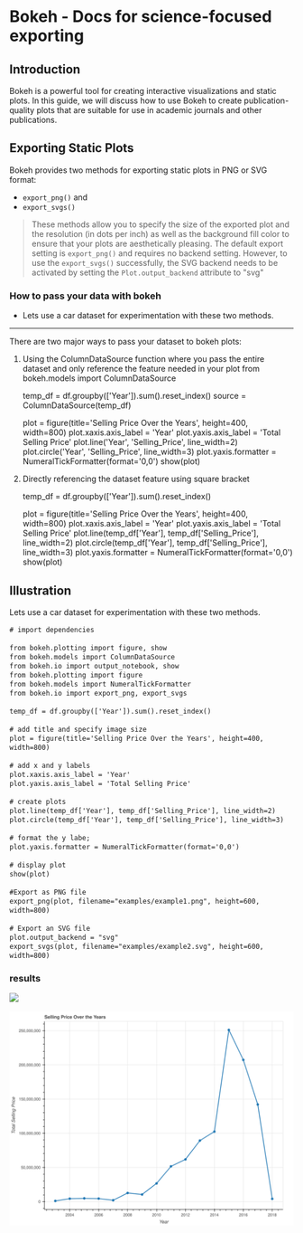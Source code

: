 # Bokeh - Docs for science-focused exporting

## Introduction
Bokeh is a powerful tool for creating interactive visualizations and static plots. In this guide, we will discuss how to use Bokeh to create publication-quality plots that are suitable for use in academic journals and other publications. 

## Exporting Static Plots
Bokeh provides two methods for exporting static plots in PNG or SVG format: 
- `export_png()` and 
- `export_svgs()`

> These methods allow you to specify the size of the exported plot and the resolution (in dots per inch) as well as the background fill color to ensure that your plots are aesthetically pleasing.
The default export setting is `export_png()` and requires no backend setting. However, to use the `export_svgs()` successfully, the SVG backend needs to be activated by setting the 
`Plot.output_backend` attribute to "svg"

### How to pass your data with bokeh
- Lets use a car dataset for experimentation with these two methods.
---------------------------------

There are two major ways to pass your dataset to bokeh plots:
1. Using the ColumnDataSource function where you pass the entire dataset and only reference the feature needed in your plot
    from bokeh.models import ColumnDataSource

    temp_df = df.groupby(['Year']).sum().reset_index()
    source = ColumnDataSource(temp_df)

    plot = figure(title='Selling Price Over the Years', height=400, width=800)
    plot.xaxis.axis_label = 'Year'
    plot.yaxis.axis_label = 'Total Selling Price'
    plot.line('Year', 'Selling_Price', line_width=2)
    plot.circle('Year', 'Selling_Price', line_width=3)
    plot.yaxis.formatter = NumeralTickFormatter(format='0,0')
    show(plot)

2. Directly referencing the dataset feature using square bracket 

    temp_df = df.groupby(['Year']).sum().reset_index()

    plot = figure(title='Selling Price Over the Years', height=400, width=800)
    plot.xaxis.axis_label = 'Year'
    plot.yaxis.axis_label = 'Total Selling Price'
    plot.line(temp_df['Year'], temp_df['Selling_Price'], line_width=2)
    plot.circle(temp_df['Year'], temp_df['Selling_Price'], line_width=3)
    plot.yaxis.formatter = NumeralTickFormatter(format='0,0')
    show(plot)


## Illustration
Lets use a car dataset for experimentation with these two methods.

    # import dependencies

	from bokeh.plotting import figure, show
	from bokeh.models import ColumnDataSource
	from bokeh.io import output_notebook, show
	from bokeh.plotting import figure
	from bokeh.models import NumeralTickFormatter
	from bokeh.io import export_png, export_svgs

	temp_df = df.groupby(['Year']).sum().reset_index()

    # add title and specify image size
	plot = figure(title='Selling Price Over the Years', height=400, width=800)

    # add x and y labels
	plot.xaxis.axis_label = 'Year'
	plot.yaxis.axis_label = 'Total Selling Price'

    # create plots
	plot.line(temp_df['Year'], temp_df['Selling_Price'], line_width=2)
	plot.circle(temp_df['Year'], temp_df['Selling_Price'], line_width=3)

    # format the y labe;
	plot.yaxis.formatter = NumeralTickFormatter(format='0,0')

    # display plot
	show(plot)

    #Export as PNG file
	export_png(plot, filename="examples/example1.png", height=600, width=800)

    # Export an SVG file
    plot.output_backend = "svg"
    export_svgs(plot, filename="examples/example2.svg", height=600, width=800)


### results
![](examples/example1.png)

![](examples/example2.svg)






